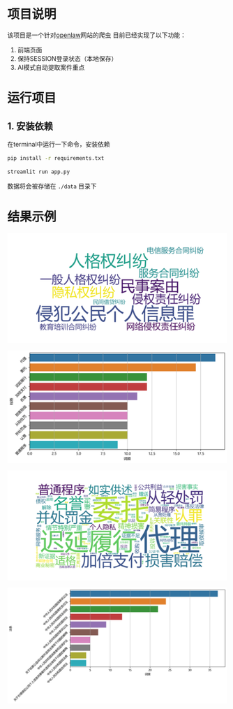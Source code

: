 # 项目说明
该项目是一个针对[openlaw](http://openlaw.cn/index.jsp)网站的爬虫
目前已经实现了以下功能：
1. 前端页面
2. 保持SESSION登录状态（本地保存）
3. AI模式自动提取案件重点

# 运行项目
## 1. 安装依赖
在terminal中运行一下命令，安装依赖
```bash
pip install -r requirements.txt
```

```bash
streamlit run app.py
```

数据将会被存储在 `./data` 目录下

# 结果示例

![个人信息侵权_案由词云](./imgs/个人信息侵权_案由词云.png)

![个人信息侵权_标签词频](./imgs/个人信息侵权_标签词频.png)

![个人信息侵权_标签词云](./imgs/个人信息侵权_标签词云.png)

![个人信息侵权_法条词频](./imgs/个人信息侵权_法条词频.png)
